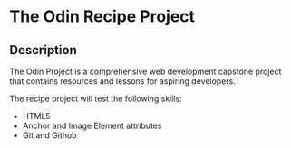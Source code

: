 # The Odin Recipe Project

## Description

The Odin Project is a comprehensive web development capstone project that contains resources and lessons for aspiring developers. 

The recipe project will test the following skills:

- HTML5
- Anchor and Image Element attributes
- Git and Github